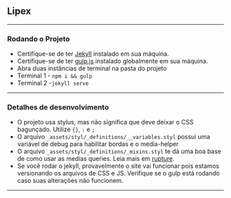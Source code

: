 ## Lipex

---

### Rodando o Projeto

+ Certifique-se de ter [Jekyll](https://jekyllrb.com/) instalado em sua máquina.
+ Certifique-se de ter [gulp.js](https://gulpjs.com/) instalado globalmente em sua máquina.
+ Abra duas instâncias de terminal na pasta do projeto
+ Terminal 1 - `npm i && gulp`
+ Terminal 2 -`jekyll serve`

---

### Detalhes de desenvolvimento

+ O projeto usa stylus, mas não significa que deve deixar o CSS bagunçado. Utilize `{}`, `:` e `;`
+ O arquivo `_assets/styl/_definitions/__variables.styl` possui uma variável de debug para habilitar bordas e o media-helper
+ O arquivo `_assets/styl/_definitions/_mixins.styl` te dá uma boa base de como usar as medias queries. Leia mais em [rupture](https://github.com/jescalan/rupture). 
+ Se você rodar o jekyll, provavelmente o site vai funcionar pois estamos versionando os arquivos de CSS e JS. Verifique se o gulp está rodando caso suas alterações não funcionem.

---
